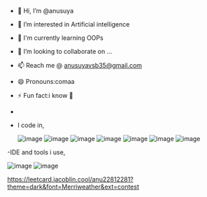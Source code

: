 - 👋 Hi, I’m @anusuya
- 👀 I’m interested in Artificial intelligence
- 🌱 I'm currently learning OOPs
- 💞️ I’m looking to collaborate on ...
- 📫 Reach me @ anusuyavsb35@gmail.com
- 😄 Pronouns:comaa
- ⚡ Fun fact:i know 🏯
- 
- I code in,

     ![image](https://github.com/user-attachments/assets/0916f437-0d59-4543-b3d1-a76fb50a3dfe)   ![image](https://github.com/user-attachments/assets/02c0a3a3-26ba-4a6b-b943-a38316f3bc0f)   ![image](https://github.com/user-attachments/assets/dfab6522-f24d-478e-a4e0-c5d5864e2f54)  ![image](https://github.com/user-attachments/assets/c0d00828-ce73-4b15-a36d-dfe8336117fa)  ![image](https://github.com/user-attachments/assets/3925b361-7fb4-40c3-94d3-2802362e5ed3)  ![image](https://github.com/user-attachments/assets/19a3bd89-a095-43f1-8322-7470b1dd9bca)  ![image](https://github.com/user-attachments/assets/38b9eec0-84ed-44ad-95c7-46616e704c3e)

-IDE and tools i use,

   ![image](https://github.com/user-attachments/assets/91c1ce8a-9a7b-476f-9c5e-6e4e7c7dfb4f)  ![image](https://github.com/user-attachments/assets/3146f28d-77d5-45b3-ae4b-fbe6260c1a0a)

  https://leetcard.jacoblin.cool/anu22812281?theme=dark&font=Merriweather&ext=contest

  


  







    







<!---
anuvsb/anuvsb is a ✨ special ✨ repository because its `README.md` (this file) appears on your GitHub profile.
You can click the Preview link to take a look at your changes.
--->
